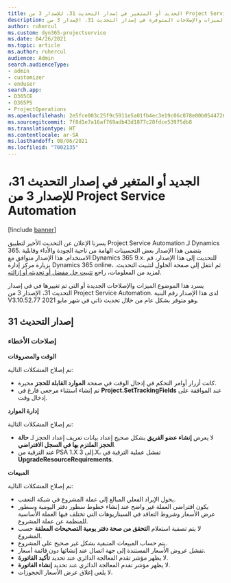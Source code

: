 ```yaml
---
title: الجديد أو المتغير في إصدار التحديث 31، للإصدار 3 من Project Service Automation
description: يسرد هذا الموضوع الميزات والإصلاحات المتوفرة في إصدار التحديث 31، الإصدار 3 من Project Service Automation‬.
author: ruhercul
ms.custom: dyn365-projectservice
ms.date: 04/26/2021
ms.topic: article
ms.author: ruhercul
audience: Admin
search.audienceType:
- admin
- customizer
- enduser
search.app:
- D365CE
- D365PS
- ProjectOperations
ms.openlocfilehash: 2e5fce003c25f9c5911e5a01fb4ec3e19c06c078e00b054472699a522b9cd070
ms.sourcegitcommit: 7f8d1e7a16af769adb43d1877c28fdce53975db8
ms.translationtype: HT
ms.contentlocale: ar-SA
ms.lasthandoff: 08/06/2021
ms.locfileid: "7002135"
---
```

# <a name="whats-new-or-changed-in-project-service-automation-update-release-31-v3"></a>الجديد أو المتغير في إصدار التحديث 31، للإصدار 3 من Project Service Automation

[!include [banner](../includes/psa-now-project-operations.md)]

يسرنا الإعلان عن التحديث الأخير لتطبيق Project Service Automation لـ Dynamics 365. يتضمن هذا الإصدار بعض التحسينات الهامة من ناحية الجودة والأداء وقابلية الاستخدام. هذا الإصدار متوافق مع Dynamics 365 9.x. للتحديث إلى هذا الإصدار، قم بزيارة مركز إدارة Dynamics 365 online، ثم انتقل إلى صفحة الحلول لتثبيت التحديث. لمزيد من المعلومات، راجع [تثبيت حل مفضل أو تحديثه أو إزالته](/power-platform/admin/install-remove-preferred-solution).

يسرد هذا الموضوع الميزات والإصلاحات الجديدة أو التي تم تغييرها في في إصدار التحديث 31، الإصدار 3 من Project Service Automation‬. لدى هذا الإصدار رقم البنية V3.10.52.77 وهو متوفر بشكل عام من خلال تحديث ذاتي في شهر مايو 2021.

## <a name="update-release-31"></a>إصدار التحديث 31

### <a name="bug-fixes"></a>إصلاحات الأخطاء

**الوقت والمصروفات**

تم إصلاح المشكلات التالية:

- كانت أزرار أوامر التحكم في إدخال الوقت في صفحة **الموارد القابلة للحجز** محيرة.
- تم إنشاء استثناء مرجعي فارغ في **Project.SetTrackingFields** عند الموافقة على إدخال وقت.

**إدارة الموارد**

تم إصلاح المشكلات التالية:

- لا يعرض  **إنشاء عضو الفريق**  بشكل صحيح إعداد بيانات تعريف إعداد الحجز لـ **حالة الحجز الملتزم بها في السجل الافتراضي‬**.
- عند الترقية من PSA 1.X إلى 3.X، تفشل عملية الترقية في **UpgradeResourceRequirements**.


**‏المبيعات**

تم إصلاح المشكلات التالية:

- يحول الإيراد الفعلي المبالغ إلى عملة المشروع في شبكة التعقب.
- يكون افتراضي العملة غير واضح عند إنشاء خطوط سطور دفتر اليومية وسطور عرض الأسعار وشروط التعاقد في السيناريوهات التي تختلف فيها العملة الأساسية للمنظمة عن عملة المشروع.
- لا يتم تصفية استعلام **التحقق من صحة دفتر يومية التصحيحات المعلقة** حسب المشروع.
- يتم حساب المبيعات المتبقية بشكل غير صحيح على المشروع.
- تفشل عروض الأسعار المستندة إلى جهة اتصال عند إنشائها دون قائمة أسعار.
- لا يظهر مؤشر تقدم المعالجة الدائري عند تحديد **تأكيد الفاتورة**.
- لا يظهر مؤشر تقدم المعالجة الدائري عند تحديد **إنشاء الفاتورة**.
- لا يلغي إغلاق عرض الأسعار الحجوزات.







